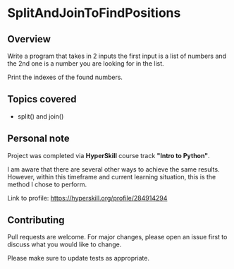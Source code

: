 # SplitAndJoinToFindPositions

## Overview
Write a program that takes in 2 inputs the first input is a list of numbers and the 2nd one is a number you are looking for in the list. 

Print the indexes of the found numbers.

## Topics covered
- split() and join()

## Personal note
Project was completed via **HyperSkill** course track **"Intro to Python"**. 

I am aware that there are several other ways to achieve the same results. However, within this timeframe and current learning situation, this is the method I chose to perform. 

Link to profile: https://hyperskill.org/profile/284914294

## Contributing 
Pull requests are welcome. For major changes, please open an issue first to discuss what you would like to change.

Please make sure to update tests as appropriate.
